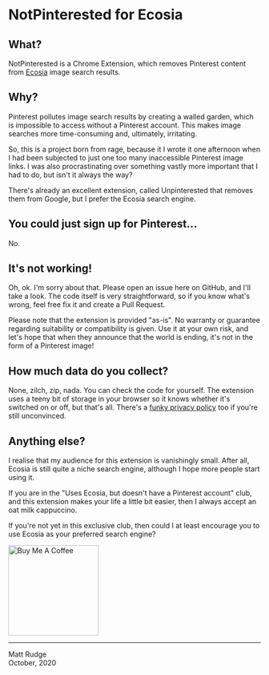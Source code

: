 # NotPinterested for Ecosia

## What?

NotPinterested is a Chrome Extension, which removes Pinterest content from <a href="https://ecosia.org" target="_blank">Ecosia</a> image search results.

## Why?

Pinterest pollutes image search results by creating a walled garden, which is impossible to access without a Pinterest account. This makes image searches more time-consuming and, ultimately, irritating.

So, this is a project born from rage, because it I wrote it one afternoon when I had been subjected to just one too many inaccessible Pinterest image links. I was also procrastinating over something vastly more important that I had to do, but isn't it always the way?

There's already an excellent extension, called Unpinterested that removes them from Google, but I prefer the Ecosia search engine.

## You could just sign up for Pinterest...

No.

## It's not working!

Oh, ok. I'm sorry about that. Please open an issue here on GitHub, and I'll take a look. The code itself is very straightforward, so if you know what's wrong, feel free fix it and create a Pull Request.

Please note that the extension is provided "as-is". No warranty or guarantee regarding suitability or compatibility is given. Use it at your own risk, and let's hope that when they announce that the world is ending, it's not in the form of a Pinterest image!

## How much data do you collect?

None, zilch, zip, nada. You can check the code for yourself. The extension uses a teeny bit of storage in your browser so it knows whether it's switched on or off, but that's all. There's a <a href="https://mattrudge.net/privacy.html" target="_blank">funky privacy policy</a> too if you're still unconvinced.

## Anything else?

I realise that my audience for this extension is vanishingly small. After all, Ecosia is still quite a niche search engine, although I hope more people start using it.

If you are in the "Uses Ecosia, but doesn't have a Pinterest account" club, and this extension makes your life a little bit easier, then I always accept an oat milk cappuccino.

If you're not yet in this exclusive club, then could I at least encourage you to use Ecosia as your preferred search engine?

<a href="https://www.buymeacoffee.com/mattrudge" target="_blank"><img src="https://cdn.buymeacoffee.com/buttons/v2/default-white.png" alt="Buy Me A Coffee" style="width: 180px !important;" ></a>

------
Matt Rudge<br />
October, 2020